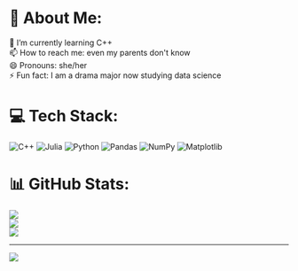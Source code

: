 # 💫 About Me:
🌱 I’m currently learning C++<br>📫 How to reach me: even my parents don't know<br>😄 Pronouns: she/her<br>⚡ Fun fact: I am a drama major now studying data science


# 💻 Tech Stack:
![C++](https://img.shields.io/badge/c++-%2300599C.svg?style=flat&logo=c%2B%2B&logoColor=white) ![Julia](https://img.shields.io/badge/-Julia-9558B2?style=flat&logo=julia&logoColor=white) ![Python](https://img.shields.io/badge/python-3670A0?style=flat&logo=python&logoColor=ffdd54) ![Pandas](https://img.shields.io/badge/pandas-%23150458.svg?style=flat&logo=pandas&logoColor=white) ![NumPy](https://img.shields.io/badge/numpy-%23013243.svg?style=flat&logo=numpy&logoColor=white) ![Matplotlib](https://img.shields.io/badge/Matplotlib-%23ffffff.svg?style=flat&logo=Matplotlib&logoColor=black)
# 📊 GitHub Stats:
![](https://github-readme-stats.vercel.app/api?username=alexandravonborcke&theme=dark&hide_border=true&include_all_commits=true&count_private=false)<br/>
![](https://nirzak-streak-stats.vercel.app/?user=alexandravonborcke&theme=dark&hide_border=true)<br/>
![](https://github-readme-stats.vercel.app/api/top-langs/?username=alexandravonborcke&theme=dark&hide_border=true&include_all_commits=true&count_private=false&layout=compact)

---
[![](https://visitcount.itsvg.in/api?id=alexandravonborcke&icon=0&color=0)](https://visitcount.itsvg.in)

<!-- Proudly created with GPRM ( https://gprm.itsvg.in ) -->
